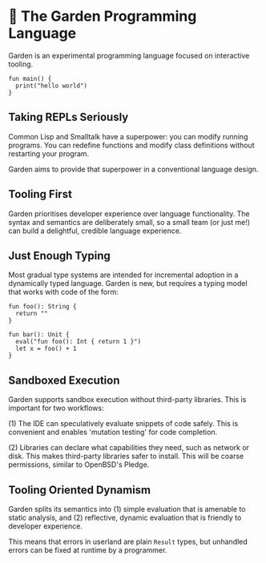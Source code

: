 # 🌻 The Garden Programming Language

Garden is an experimental programming language focused on interactive
tooling.

```
fun main() {
  print("hello world")
}
```

## Taking REPLs Seriously

Common Lisp and Smalltalk have a superpower: you can modify running
programs. You can redefine functions and modify class definitions
without restarting your program.

Garden aims to provide that superpower in a conventional language
design.

## Tooling First

Garden prioritises developer experience over language
functionality. The syntax and semantics are deliberately small, so a
small team (or just me!) can build a delightful, credible language
experience.

## Just Enough Typing

Most gradual type systems are intended for incremental adoption in a
dynamically typed language. Garden is new, but requires a typing model that
works with code of the form:

```garden nocheck
fun foo(): String {
  return ""
}

fun bar(): Unit {
  eval("fun foo(): Int { return 1 }")
  let x = foo() + 1
}
```

## Sandboxed Execution

Garden supports sandbox execution without third-party libraries. This
is important for two workflows:

(1) The IDE can speculatively evaluate snippets of code safely. This
is convenient and enables 'mutation testing' for code completion.

(2) Libraries can declare what capabilities they need, such as network
or disk. This makes third-party libraries safer to install. This will
be coarse permissions, similar to OpenBSD's Pledge.

## Tooling Oriented Dynamism

Garden splits its semantics into (1) simple evaluation that is
amenable to static analysis, and (2) reflective, dynamic evaluation
that is friendly to developer experience.

This means that errors in userland are plain `Result` types, but
unhandled errors can be fixed at runtime by a programmer.
